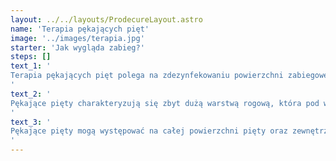 ```yaml
---
layout: ../../layouts/ProdecureLayout.astro
name: 'Terapia pękających pięt'
image: '../images/terapia.jpg'
starter: 'Jak wygląda zabieg?'
steps: []
text_1: '
Terapia pękających pięt polega na zdezynfekowaniu powierzchni zabiegowej, opracowaniu zrogowaciałego naskórka oraz każdej szczeliny/pęknięcia za pomocą specjalistycznych, jałowych narzędzi. Następnie następuje zaaplikowanie preparatów usprawniających regenerację naskórka i dostosowanie odpowiedniego odciążenia. Opatrunki i materiały odciążające są dobierane indywidualnie do rodzaju skóry, miejsca aplikacji oraz nasilenia problemu. Po pierwszym zabiegu następuje znaczna poprawa mobilności, zmniejszenie lub wyeliminowanie dolegliwości bólowych. Należy pamiętać o systematycznych zabiegach leczniczych, odpowiedniej pielęgnacji domowej oraz o profilaktyce, w celu całkowitego wyleczenia. Podczas wizyty pacjent zostaje poinformowany o profilaktyce, odpowiedniej pielęgnacji oraz zaleceniach, które przyspieszą proces leczenia i regeneracji.
'
text_2: '
Pękające pięty charakteryzują się zbyt dużą warstwą rogową, która pod wpływem czynników wewnętrznych lub zewnętrznych pęka, co prowadzi do powstawania niekiedy bolesnych szczelin i rozpadlin.
'
text_3: '
Pękające pięty mogą występować na całej powierzchni pięty oraz zewnętrznych krawędziach pięt.
'
---
```

